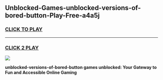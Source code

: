 
## Unblocked-Games-unblocked-versions-of-bored-button-Play-Free-a4a5j
<h3>
<a href="https://premium76.site?title=unblocked-versions-of-bored-button&ref=18A1">CLICK TO PLAY</a></h3>
<hr>

<h3>
<a href="https://premium76.site?title=unblocked-versions-of-bored-button&ref=18A1">CLICK 2 PLAY</a>
  
</h3>

<a href="https://premium76.site?title=unblocked-versions-of-bored-button&ref=18A1"><img src="https://clearcache.store/games.png"></a>


**unblocked-versions-of-bored-button games unblocked: Your Gateway to Fun and Accessible Online Gaming**
